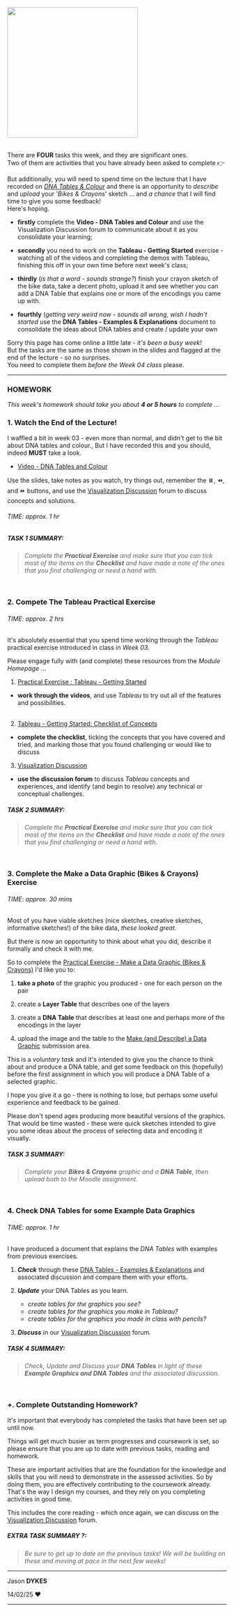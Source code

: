 <link rel="stylesheet" href="https://jsndyks.github.io/sg2047/css/sg2047.css">

<div class="imgR">
<img width=300 src="https://jsndyks.github.io/sg2047/img/sg2047.week03.homework.slide.png"/>
</div>

<br/>

There are **FOUR** tasks this week, and they are significant ones.<br/>
Two of them are activities that you have already been asked to complete 👉

But additionally, you will need to spend time on the lecture that I have recorded on _[DNA Tables &amp; Colour](https://moodle4.city.ac.uk/mod/kalvidres/view.php?id=885535)_ and there is an opportunity to _describe_ and _upload_ your '_Bikes &amp; Crayons_' sketch  ... and _a chance_ that I will find time to give you some feedback!<br/>Here's hoping.

<div style="clear:both"/>

- **firstly** complete the **Video - DNA Tables and Colour** and use the Visualization Discussion forum to communicate about it as you consolidate your learning;

- **secondly** you need to work on the **Tableau - Getting Started** exercise - watching all of the videos and completing the demos with Tableau, finishing this off in your own time before next week's class; <br/>

- **thirdly** (_is that a word - sounds strange?_)
 finish your crayon sketch of the bike data, take a decent photo, upload it and see whether you can add a DNA Table that explains one or more of the encodings you came up with.  

- **fourthly** (_getting very weird now - sounds all wrong, wish I hadn't started_
 use the **DNA Tables - Examples & Explanations** document to consolidate the ideas about DNA tables and create / update your own

Sorry this page has come online a little late - _it's been a busy week!_ <br/>
But the tasks are the same as those shown in the slides and flagged at the end of the lecture - so no surprises.<br/>
You need to complete them _before the Week 04 class_ please.

---

### HOMEWORK

_This week's homework should take you about **4 or 5 hours** to complete ..._

### 1. **Watch the End of the Lecture!**

I waffled a bit in week 03 - even more than normal, and didn't get to the bit about DNA tables and colour., But I have recorded this and you should, indeed **MUST** take a look.

 - [Video - DNA Tables and Colour](https://moodle4.city.ac.uk/mod/kalvidres/view.php?id=885535)

Use the slides, take notes as you watch, try things out, remember the ⏸️, ⏪, and ⏩ buttons, and use the [Visualization Discussion](https://moodle4.city.ac.uk/mod/forum/view.php?id=824647) forum to discuss concepts and solutions.


###### TIME: approx. 1 hr

##### TASK 1 SUMMARY:

> _Complete the **Practical Exercise** and make sure that you can tick most of the items on the **Checklist** and have made a note of the ones that you find challenging or need a hand with._

&nbsp;

### 2. **Compete The Tableau Practical Exercise**

###### TIME: approx. 2 hrs

It's absolutely essential that you spend time working through the _Tableau_ practical exercise introduced in class in _Week 03_.

Please engage fully with (and complete) these resources from the _Module Homepage_ ...

1. [Practical Exercise : Tableau - Getting Started](https://moodle4.city.ac.uk/mod/page/view.php?id=824676)<br/>
- **work through the videos**, and use _Tableau_ to try out all of the features and possibilities.<br/><br/>
<!-- **NOTE :** _Tableau_ did some strange things with the maps of the US when we tried it in class. Check this [Tableau Geography - Update](https://moodle.city.ac.uk/mod/page/view.php?id=2556774) for an explanation and solution. -->

2. [Tableau - Getting Started: Checklist of Concepts](https://moodle4.city.ac.uk/mod/page/view.php?id=824679)<br/>
- **complete the checklist**, ticking the concepts that you have covered and tried, and marking those that you found challenging or would like to discuss

3. [Visualization Discussion](https://moodle4.city.ac.uk/mod/forum/view.php?id=824647)<br/>
- **use the discussion forum** to discuss _Tableau_ concepts and experiences, and identify (and begin to resolve) any technical or conceptual challenges.

##### TASK 2 SUMMARY:

> _Complete the **Practical Exercise** and make sure that you can tick most of the items on the **Checklist** and have made a note of the ones that you find challenging or need a hand with._


&nbsp;

### 3. **Complete the Make a Data Graphic (Bikes &amp; Crayons) Exercise**

###### TIME: approx. 30 mins

Most of you have viable sketches (nice sketches, creative sketches, informative sketches!) of the bike data, _these looked great_.

But there is now an opportunity to think about what you did, describe it formally and check it with me.

So to complete the [Practical Exercise - Make a Data Graphic (Bikes &amp; Crayons)](https://moodle4.city.ac.uk/mod/resource/view.php?id=824669) I'd like you to:

 1. **take a photo** of the graphic you produced - one for each person on the pair

 2. create a **Layer Table** that describes one of the layers
 
 3. create a **DNA Table** that describes at least one and perhaps more of the encodings in the layer

 4. upload the image and the table to the [Make (and Describe) a Data Graphic](https://moodle4.city.ac.uk/mod/assign/view.php?id=824673) submission area.

 This is a _voluntary task_ and it's intended to give you the chance to think about and produce a DNA table, and get some feedback on this (hopefully) before the first assignment in which you will produce a DNA Table of a selected graphic.

I hope you give it a go - there is nothing to lose, but perhaps some useful experience and feedback to be gained.

Please don't spend ages producing more beautiful versions of the graphics.
That would be time wasted - these were quick sketches intended to give you some ideas about the process of selecting data and encoding it visually.

##### TASK 3 SUMMARY:

> _Complete your **Bikes &amp; Crayons** graphic and a **DNA Table**, then upload both to the Moodle assignment._

&nbsp;

### 4. **Check DNA Tables for some Example Data Graphics**

###### TIME: approx. 1 hr

I have produced a document that explains the _DNA Tables_ with examples from previous exercises.

1.  _**Check**_ through these [DNA Tables - Examples & Explanations](https://moodle4.city.ac.uk/mod/url/view.php?id=824675) and associated discussion and compare them with your efforts.

2.  _**Update**_ your DNA Tables as you learn.

    - _create tables for the graphics you see?_
    - _create tables for the graphics you make in Tableau?_
    - _create tables for the graphics you made in class with pencils?_

3.  _**Discuss**_ in our [Visualization Discussion](https://moodle4.city.ac.uk/mod/forum/view.php?id=824647) forum.

##### TASK 4 SUMMARY:

> _Check, Update and Discuss your **DNA Tables** in light of these **Example Graphics and DNA Tables** and the associated discussion._

&nbsp;

### +. **Complete Outstanding Homework?**

It's important that everybody has completed the tasks that have been set up until now.

Things will get much busier as term progresses and coursework is set, so please ensure that you are up to date with previous tasks, reading and homework.

These are important activities that are the foundation for the knowledge and skills that you will need to demonstrate in the assessed activities. So by doing them, you are effectively contributing to the coursework already. That's the way I design my courses, and they rely on you completing activities in good time.

This includes the core reading - which once again, we can discuss on the [Visualization Discussion](https://moodle4.city.ac.uk/mod/forum/view.php?id=824647) forum.

##### EXTRA TASK SUMMARY ?:

> _Be sure to get up to date on the previous tasks!_
> _We will be building on these and moving at pace in the next few weeks!_

---

Jason **DYKES**<br/>

14/02/25 ❤️

---
